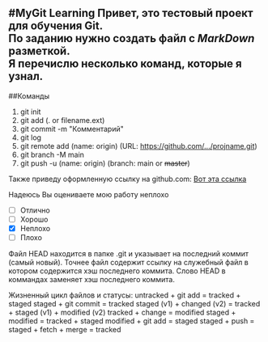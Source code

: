 #MyGit Learning
Привет, это тестовый проект для обучения Git.  
По заданию нужно создать файл с ***MarkDown*** разметкой.  
Я перечислю несколько команд, которые я узнал.
---
##Команды
1. git init
2. git add (. or filename.ext)
3. git commit -m "Комментарий"
4. git log
5. git remote add (name: origin) (URL: https://github.com/.../projname.git)
6. git branch -M main
7. git push -u (name: origin) (branch: main or ~~master~~)

Также приведу оформленную ссылку на github.com: [Вот эта ссылка](https://github.com/ "Да-да, это ссылка на GitHub")

Надеюсь Вы оцениваете мою работу неплохо
- [ ] Отлично
- [ ] Хорошо
- [x] Неплохо
- [ ] Плохо

Файл HEAD находится в папке .git и указывает на последний коммит (самый новый).
Точнее файл содержит ссылку на служебный файл в котором содержится хэш последнего коммита.
Слово HEAD в коммандах заменяет хэш последнего коммита.

Жизненный цикл файлов и статусы:
untracked + git add = tracked + staged
staged + git commit = tracked
staged (v1) + changed (v2) = tracked + staged (v1) + modified (v2)
tracked + change = modified
staged + modified = tracked + staged
modified + git add = staged
staged + push = staged + fetch + merge = tracked